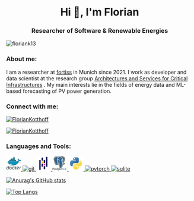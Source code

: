 <h1 align="center">Hi 👋, I'm Florian</h1>
<h3 align="center">Researcher of Software & Renewable Energies</h3>

<p align="left"> <img src="https://komarev.com/ghpvc/?username=floriank13&label=Profile%20views&color=0e75b6&style=flat" alt="floriank13" /> </p>

<h3 align="left">About me:</h3>
<p align="left">
I am a researcher at <a href="https://www.fortiss.org/" target="_blank" rel="noreferrer">fortiss</a> in Munich since 2021.
I work as developer and data scientist at the research group <a href="https://www.fortiss.org/en/research/fields-of-research/detail/architectures-and-services-for-critical-infrastructures" target="_blank" rel="noreferrer">Architectures and Services for Critical Infrastructures</a> . 
My main interests lie in the fields of energy data and ML-based forecasting of PV power generation.
</p>

<h3 align="left">Connect with me:</h3>
<p align="left"> <a href="https://troet.cafe/web/@floko" target="blank"><img src="https://img.shields.io/mastodon/follow/109336046593826972?domain=https%3A%2F%2Ftroet.cafe&style=social" alt="FlorianKotthoff" /></a> </p>
<p align="left">
<p align="left"> <a href="https://twitter.com/FlorianKotthoff" target="blank"><img src="https://img.shields.io/twitter/follow/FlorianKotthoff?logo=twitter&style=social" alt="FlorianKotthoff" /></a> </p>
<p align="left">
</p>

<h3 align="left">Languages and Tools:</h3>
<p align="left"> <a href="https://www.docker.com/" target="_blank" rel="noreferrer"> <img src="https://raw.githubusercontent.com/devicons/devicon/master/icons/docker/docker-original-wordmark.svg" alt="docker" width="40" height="40"/> </a> <a href="https://git-scm.com/" target="_blank" rel="noreferrer"> <img src="https://www.vectorlogo.zone/logos/git-scm/git-scm-icon.svg" alt="git" width="40" height="40"/> </a> <a href="https://pandas.pydata.org/" target="_blank" rel="noreferrer"> <img src="https://raw.githubusercontent.com/devicons/devicon/2ae2a900d2f041da66e950e4d48052658d850630/icons/pandas/pandas-original.svg" alt="pandas" width="40" height="40"/> </a> <a href="https://www.postgresql.org" target="_blank" rel="noreferrer"> <img src="https://raw.githubusercontent.com/devicons/devicon/master/icons/postgresql/postgresql-original-wordmark.svg" alt="postgresql" width="40" height="40"/> </a> <a href="https://www.python.org" target="_blank" rel="noreferrer"> <img src="https://raw.githubusercontent.com/devicons/devicon/master/icons/python/python-original.svg" alt="python" width="40" height="40"/> </a> <a href="https://pytorch.org/" target="_blank" rel="noreferrer"> <img src="https://www.vectorlogo.zone/logos/pytorch/pytorch-icon.svg" alt="pytorch" width="40" height="40"/> </a> <a href="https://www.sqlite.org/" target="_blank" rel="noreferrer"> <img src="https://www.vectorlogo.zone/logos/sqlite/sqlite-icon.svg" alt="sqlite" width="40" height="40"/> </a> </p>


[![Anurag's GitHub stats](https://github-readme-stats.vercel.app/api?username=FlorianK13&show_icons=true&theme=dark)](https://github.com/anuraghazra/github-readme-stats)

[![Top Langs](https://github-readme-stats.vercel.app/api/top-langs/?username=FlorianK13&layout=compact)](https://github.com/anuraghazra/github-readme-stats)

